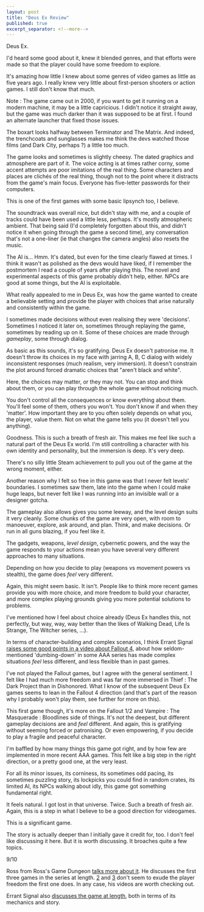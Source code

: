 ```yaml
---
layout: post
title: "Deus Ex Review"
published: true
excerpt_separator: <!--more-->
---
```


Deus Ex.

I'd heard some good about it, knew it blended genres, and that efforts were made so that the player could have some freedom to explore.

It's amazing how little I knew about some genres of video games as little as five years ago. I really knew very little about first-person shooters or action games. I still don't know that much.

<!--more-->

Note : The game came out in 2000, if you want to get it running on a modern machine, it may be a little capricious. I didn't notice it straight away, but the game was much darker than it was supposed to be at first. I found an alternate launcher that fixed those issues.

The boxart looks halfway between Terminator and The Matrix. And indeed, the trenchcoats and sunglasses makes me think the devs watched those films (and Dark City, perhaps ?) a little too much.

The game looks and sometimes is slightly cheesy. The dated graphics and atmosphere are part of it. The voice acting is at times rather corny, some accent attempts are poor imitations of the real thing. Some characters and places are clichés of the real thing, though not to the point where it distracts from the game's main focus. Everyone has five-letter passwords for their computers.

This is one of the first games with some basic lipsynch too, I believe.

The soundtrack was overall nice, but didn't stay with me, and a couple of tracks could have been used a little less, perhaps. It's mostly atmospheric ambient. That being said (I'd completely forgotten about this, and didn't notice it when going through the game a second time), any conversation that's not a one-liner (ie that changes the camera angles) also resets the music.

The AI is... Hmm. It's dated, but even for the time clearly flawed at times. I think it wasn't as polished as the devs would have liked, if I remember the postmortem I read a couple of years after playing this. The novel and experimental aspects of this game probably didn't help, either. NPCs are good at some things, but the AI is exploitable.

What really appealed to me in Deus Ex, was how the game wanted to create a believable setting and provide the player with choices that arise naturally and consistently within the game.

I sometimes made decisions without even realising they were 'decisions'. Sometimes I noticed it later on, sometimes through replaying the game, sometimes by reading up on it. Some of these choices are made through *gameplay*, some through dialog.

As basic as this sounds, it's so gratifying. Deus Ex doesn't patronise me. It doesn't throw its choices in my face with jarring A, B, C dialog with widely inconsistent responses (much realism, very immersion). It doesn't constrain the plot around forced dramatic choices that "aren't black and white".

Here, the choices may matter, or they may not. You can stop and think about them, or you can play through the whole game without noticing much.

You don't control all the consequences or know everything about them. You'll feel some of them, others you won't. You don't know if and when they 'matter'. How important they are to you often solely depends on what you, the player, value them. Not on what the game tells you (it doesn't tell you anything).

Goodness. This is such a breath of fresh air. This makes me feel like such a natural part of the Deus Ex world. I'm still controlling a character with his own identity and personality, but the immersion is deep. It's very deep.

There's no silly little Steam achievement to pull you out of the game at the wrong moment, either.

Another reason why I felt so free in this game was that I never felt levels' boundaries. I sometimes saw them, late into the game when I could make huge leaps, but never felt like I was running into an invisible wall or a designer gotcha.

The gameplay also allows gives you some leeway, and the level design suits it very cleanly. Some chunks of the game are very open, with room to manoeuver, explore, ask around, and plan. Think, and make decisions. Or run in all guns blazing, if you feel like it.

The gadgets, weapons, *level design*, cybernetic powers, and the way the game responds to your actions mean you have several very different approaches to many situations.

Depending on how you decide to play (weapons vs movement powers vs stealth), the game does *feel* very different.

Again, this might seem basic. It isn't. People like to think more recent games provide you with more choice, and more freedom to build your character, and more complex playing grounds giving you more potential solutions to problems.

I've mentioned how I feel about choice already (Deus Ex handles this, not perfectly, but way, way, way better than the likes of Walking Dead, Life Is Strange, The Witcher series, ...). 

In terms of character-building and complex scenarios, I think Errant Signal [raises some good points in a video about Fallout 4](https://www.youtube.com/watch?v=WqkZXNZwZq4), about how seldom-mentioned 'dumbing-down' in some AAA series has made complex situations *feel* less different, and less flexible than in past games.

I've not played the Fallout games, but I agree with the general sentiment. I felt like I had much more freedom and was far more immersed in Thief : The Dark Project than in Dishonored. What I know of the subsequent Deus Ex games seems to lean in the Fallout 4 direction (and that's part of the reason why I probably won't play them, see further for more on this). 

This first game though, it's more on the Fallout 1/2 and Vampire : The Masquerade : Bloodlines side of things. It's not the deepest, but different gameplay decisions are and *feel* different. And again, this is gratifying without seeming forced or patronising. Or even empowering, if you decide to play a fragile and peaceful character.

I'm baffled by how many things this game got right, and by how few are implemented in more recent AAA games. This felt like a big step in the right direction, or a pretty good one, at the very least.

For all its minor issues, its corniness, its sometimes odd pacing, its sometimes puzzling story, its lockpicks you could find in random crates, its limited AI, its NPCs walking about idly, this game got something fundamental right. 

It feels natural. I got lost in that universe. Twice. Such a breath of fresh air. Again, this is a step in what I believe to be a good direction for videogames.

This is a significant game. 

The story is actually deeper than I initially gave it credit for, too. I don't feel like discussing it here. But it is worth discussing. It broaches quite a few topics.

9/10

Ross from Ross's Game Dungeon [talks more about it](https://www.youtube.com/watch?v=rxOKEsBx4NU). He discusses the first three games in the series at length. [2](https://www.youtube.com/watch?v=pPwpLDvAnvo) and [3](https://www.youtube.com/watch?v=vYLEuQrvND0) don't seem to exude the player freedom the first one does. In any case, his videos are worth checking out.

Errant Signal also [discusses the game at length](https://www.youtube.com/watch?v=UN1GJLBM8Wc), both in terms of its mechanics and story.